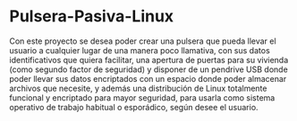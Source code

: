 # Pulsera-Pasiva-Linux
Con este proyecto se desea poder crear una pulsera que pueda llevar el usuario a cualquier lugar de una manera poco llamativa, con sus datos identificativos que quiera facilitar, una apertura de puertas para su vivienda (como segundo factor de seguridad) y disponer de un pendrive USB donde poder llevar sus datos encriptados con un espacio donde poder almacenar archivos que necesite, y además una distribución de Linux totalmente funcional y encriptado para mayor seguridad, para usarla como sistema operativo de trabajo habitual o esporádico, según desee el usuario.
